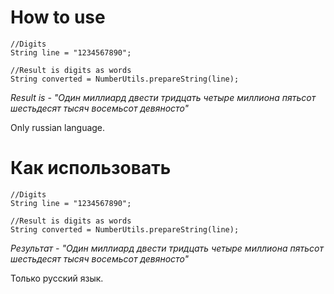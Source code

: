 # **How to use** #


```
//Digits
String line = "1234567890";

//Result is digits as words
String converted = NumberUtils.prepareString(line);
```


*Result is - "Один миллиард двести тридцать четыре миллиона пятьсот шестьдесят тысяч восемьсот девяносто"*

Only russian language.


# **Как использовать** #

```
//Digits
String line = "1234567890";

//Result is digits as words
String converted = NumberUtils.prepareString(line);
```

*Результат - "Один миллиард двести тридцать четыре миллиона пятьсот шестьдесят тысяч восемьсот девяносто"*

Только русский язык.
